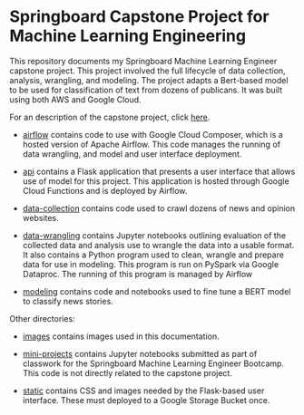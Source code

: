 # Springboard Capstone Project for Machine Learning Engineering

This repository documents my Springboard Machine Learning Engineer capstone project.  This 
project involved the full lifecycle of data collection, analysis, wrangling, and modeling. 
The project adapts a Bert-based model to be used for classification of text from 
dozens of publicans.  It was built using both AWS and Google Cloud.

For an description of the capstone project, click [here](https://github.com/metacreek/springboard/tree/master/CAPSTONE.md). 

* [airflow](https://github.com/metacreek/springboard/tree/master/airflow) contains code to use with Google Cloud Composer,
which is a hosted version of Apache Airflow.  This code manages the running of data wrangling, and
model and user interface deployment.

* [api](https://github.com/metacreek/springboard/tree/master/api) contains a Flask application
that presents a user interface that allows use of model for this project.  This application
is hosted through Google Cloud Functions and is deployed by Airflow.

* [data-collection](https://github.com/metacreek/springboard/tree/master/data-collection) contains code used to crawl 
dozens of news and opinion websites.

* [data-wrangling](https://github.com/metacreek/springboard/tree/master/data-wrangling) contains Jupyter notebooks 
outlining evaluation of the collected data and analysis use to wrangle the data into a usable format.  It also
contains a Python program used to clean, wrangle and prepare data for use in modeling. This program is run on PySpark 
via Google Dataproc.  The running of this program is managed by Airflow

* [modeling](https://github.com/metacreek/springboard/tree/master/modeling) contains code and notebooks used to fine tune a BERT model to classify news stories.

Other directories:

* [images](https://github.com/metacreek/springboard/tree/master/images) contains images used in this documentation.

* [mini-projects](https://github.com/metacreek/springboard/tree/master/mini-projects) contains Jupyter notebooks submitted as part of classwork for the Springboard Machine Learning Engineer Bootcamp.  This code is not directly related to the capstone project.

* [static](https://github.com/metacreek/springboard/tree/master/mini-projects) contains CSS and images needed by the
Flask-based user interface.  These must deployed to a Google Storage Bucket once.